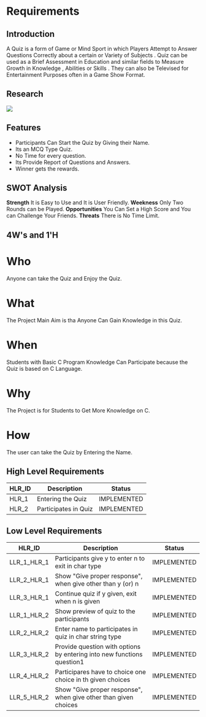 # Requirements
##  Introduction
A Quiz is a form of Game or Mind Sport in which Players Attempt to Answer Questions Correctly about a certain or Variety of Subjects . Quiz can be used as a Brief Assessment in Education and similar fields to Measure Growth in Knowledge , Abilities or Skills . They can also be Televised for Entertainment Purposes often in a Game Show Format.

## Research
![](https://viralsolutions.net/wp-content/uploads/2019/06/shutterstock_749036344.jpg)


## Features 

- Participants Can Start the Quiz by Giving their Name.
- Its an MCQ Type Quiz.
- No Time for every question.
- Its Provide Report of Questions and Answers.
- Winner gets the rewards.

## SWOT Analysis

**Strength** 
It is Easy to Use and It is User Friendly.
**Weekness**
Only Two Rounds can be Played.
**Opportunities**
You Can Set a High Score and You can Challenge Your Friends.
**Threats**
There is No Time Limit.


## 4W's and 1'H

# Who
Anyone can take the Quiz and Enjoy the Quiz.
# What
The Project Main Aim is tha Anyone Can Gain Knowledge in this Quiz.
# When
Students with Basic C Program Knowledge Can Participate because the Quiz is based on C Language.
# Why
The Project is for Students to Get More Knowledge on C.
# How
The user can take the Quiz by Entering the Name.

## High Level Requirements

| HLR_ID | 	Description | Status |
| ------ | ------ | ------ |
| HLR_1 | Entering the Quiz | IMPLEMENTED |
|  HLR_2 | Participates in Quiz | IMPLEMENTED |

## Low Level Requirements

| HLR_ID |Description | Status |
| ------ | ------ | ------ |
| LLR_1_HLR_1 | Participants give y to enter n to exit in char type | IMPLEMENTED |
|LLR_2_HLR_1 |	Show "Give proper response", when give other than y (or) n| IMPLEMENTED |	
|LLR_3_HLR_1 |	Continue quiz if y given, exit when n is given| IMPLEMENTED |
|LLR_1_HLR_2 |	Show preview of quiz to the participants| IMPLEMENTED |
|LLR_2_HLR_2 |	Enter name to participates in quiz in char string type| IMPLEMENTED |
|LLR_3_HLR_2 |	Provide question with options by entering into new functions question1| IMPLEMENTED |
|LLR_4_HLR_2 |	Participares have to choice one choice in th given choices| IMPLEMENTED |
|LLR_5_HLR_2 |	Show "Give proper response", when give other than given choices| IMPLEMENTED |








